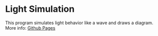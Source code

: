 # Light Simulation
This program simulates light behavior like a wave and draws a diagram. 
More info: [Github Pages](https://artyombataninsuper228.github.io/light_simulation/)
